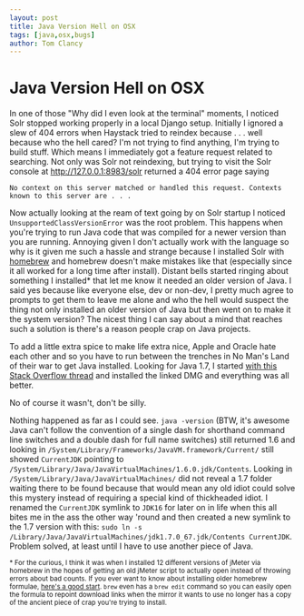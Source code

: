 ```yaml
---
layout: post
title: Java Version Hell on OSX
tags: [java,osx,bugs]
author: Tom Clancy
---
```


# Java Version Hell on OSX

In one of those "Why did I even look at the terminal" moments, I noticed Solr stopped working properly in a local Django setup. Initially I ignored a slew of 404 errors when Haystack tried to reindex because . . . well because who the hell cared? I'm not trying to find anything, I'm trying to build stuff. Which means I immediately got a feature request related to searching. Not only was Solr not reindexing, but trying to visit the Solr console at http://127.0.0.1:8983/solr returned a 404 error page saying

```
No context on this server matched or handled this request. Contexts known to this server are . . .
``` 

Now actually looking at the ream of text going by on Solr startup I noticed `UnsupportedClassVersionError` was the root problem. This happens when you're trying to run Java code that was compiled for a newer version than you are running. Annoying given I don't actually work with the language so why is it given me such a hassle and strange because I installed Solr with [homebrew](http://brew.sh/) and homebrew doesn't make mistakes like that (especially since it all worked for a long time after install). Distant bells started ringing about something I installed* that let me know it needed an older version of Java. I said yes because like everyone else, dev or non-dev, I pretty much agree to prompts to get them to leave me alone and who the hell would suspect the thing not only installed an older version of Java but then went on to make it the system version? The nicest thing I can say about a mind that reaches such a solution is there's a reason people crap on Java projects.

To add a little extra spice to make life extra nice, Apple and Oracle hate each other and so you have to run between the trenches in No Man's Land of their war to get Java installed. Looking for Java 1.7, I started [with this Stack Overflow thread](http://stackoverflow.com/questions/6267392/how-do-i-use-jdk-7-on-mac-osx) and installed the linked DMG and everything was all better. 

No of course it wasn't, don't be silly. 

Nothing happened as far as I could see. `java -version` (BTW, it's awesome Java can't follow the convention of a single dash for shorthand command line switches and a double dash for full name switches) still returned 1.6 and looking in `/System/Library/Frameworks/JavaVM.framework/Current/` still showed `CurrentJDK` pointing to `/System/Library/Java/JavaVirtualMachines/1.6.0.jdk/Contents`. Looking in `/System/Library/Java/JavaVirtualMachines/` did not reveal a 1.7 folder waiting there to be found because that would mean any old idiot could solve this mystery instead of requiring a special kind of thickheaded idiot. I renamed the `CurrentJDK` symlink to `JDK16` for later on in life when this all bites me in the ass the other way 'round and then created a new symlink to the 1.7 version with this: `sudo ln -s /Library/Java/JavaVirtualMachines/jdk1.7.0_67.jdk/Contents CurrentJDK`. Problem solved, at least until I have to use another piece of Java.

<sub>\* For the curious, I think it was when I installed 12 different versions of jMeter via homebrew in the hopes of getting an old jMeter script to actually open instead of throwing errors about bad counts. If you ever want to know about installing older homebrew formulae, [here's a good start](http://stackoverflow.com/questions/3987683/homebrew-install-specific-version-of-formula). `brew` even has a `brew edit` command so you can easily open the formula to repoint download links when the mirror it wants to use no longer has a copy of the ancient piece of crap you're trying to install.</sub>
